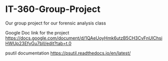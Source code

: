 # IT-360-Group-Project
Our group project for our forensic analysis class

Google Doc link for the project
https://docs.google.com/document/d/1QAeUoyHmk6utzB5CH3CvFnUlChsiHWUp23EfyGu7bII/edit?tab=t.0

psutil documentation
https://psutil.readthedocs.io/en/latest/
